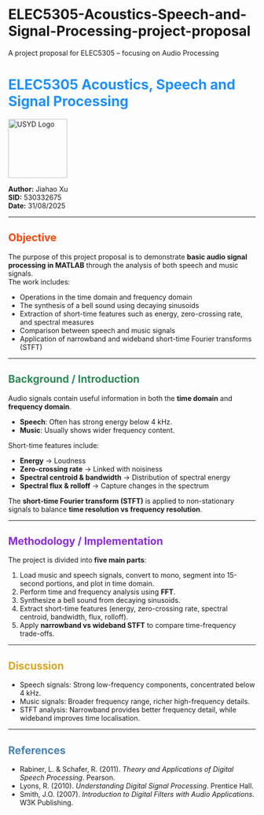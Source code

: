 # ELEC5305-Acoustics-Speech-and-Signal-Processing-project-proposal
A project proposal for ELEC5305 – focusing on  Audio Processing 
# <span style="color:#1E90FF">ELEC5305 Acoustics, Speech and Signal Processing</span>  

<img src="https://upload.wikimedia.org/wikipedia/en/7/71/University_of_Sydney_coat_of_arms.png" alt="USYD Logo" width="120"/>  

**Author:** Jiahao Xu  
**SID:** 530332675  
**Date:** 31/08/2025  

---

## <span style="color:#FF4500">Objective</span>  
The purpose of this project proposal is to demonstrate **basic audio signal processing in MATLAB** through the analysis of both speech and music signals.  
The work includes:  
- Operations in the time domain and frequency domain  
- The synthesis of a bell sound using decaying sinusoids  
- Extraction of short-time features such as energy, zero-crossing rate, and spectral measures  
- Comparison between speech and music signals  
- Application of narrowband and wideband short-time Fourier transforms (STFT)  

---

## <span style="color:#2E8B57">Background / Introduction</span>  
Audio signals contain useful information in both the **time domain** and **frequency domain**.  

- **Speech**: Often has strong energy below 4 kHz.  
- **Music**: Usually shows wider frequency content.  

Short-time features include:  
- **Energy** → Loudness  
- **Zero-crossing rate** → Linked with noisiness  
- **Spectral centroid & bandwidth** → Distribution of spectral energy  
- **Spectral flux & rolloff** → Capture changes in the spectrum  

The **short-time Fourier transform (STFT)** is applied to non-stationary signals to balance **time resolution vs frequency resolution**.

---

## <span style="color:#8A2BE2">Methodology / Implementation</span>  
The project is divided into **five main parts**:  

1. Load music and speech signals, convert to mono, segment into 15-second portions, and plot in time domain.  
2. Perform time and frequency analysis using **FFT**.  
3. Synthesize a bell sound from decaying sinusoids.  
4. Extract short-time features (energy, zero-crossing rate, spectral centroid, bandwidth, flux, rolloff).  
5. Apply **narrowband vs wideband STFT** to compare time-frequency trade-offs.  

---

## <span style="color:#DAA520">Discussion</span>  
- Speech signals: Strong low-frequency components, concentrated below 4 kHz.  
- Music signals: Broader frequency range, richer high-frequency details.  
- STFT analysis: Narrowband provides better frequency detail, while wideband improves time localisation.  

---

## <span style="color:#4682B4">References</span>  
- Rabiner, L. & Schafer, R. (2011). *Theory and Applications of Digital Speech Processing*. Pearson.  
- Lyons, R. (2010). *Understanding Digital Signal Processing*. Prentice Hall.  
- Smith, J.O. (2007). *Introduction to Digital Filters with Audio Applications*. W3K Publishing.  
